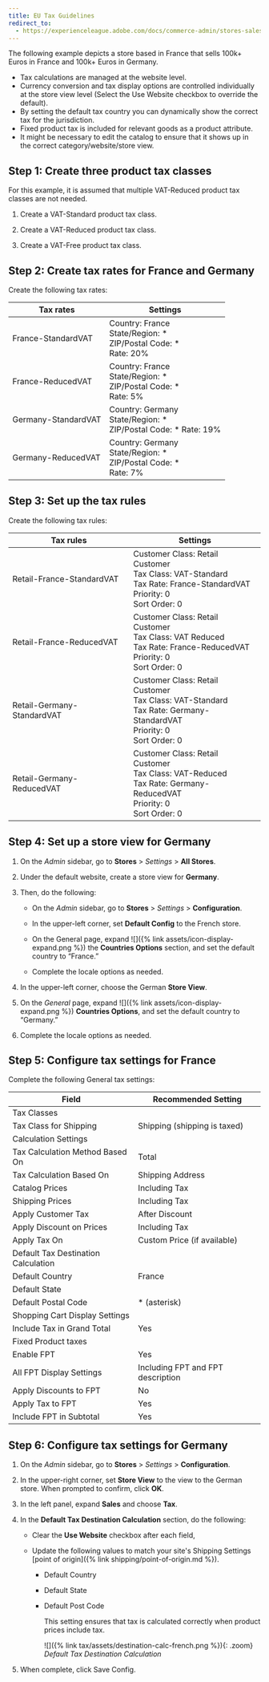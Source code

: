 ```yaml
---
title: EU Tax Guidelines
redirect_to:
  - https://experienceleague.adobe.com/docs/commerce-admin/stores-sales/site-store/taxes/international-tax-guidelines.html#eu-tax-configuration
---
```


The following example depicts a store based in France that sells 100k+ Euros in France and 100k+ Euros in Germany.

- Tax calculations are managed at the website level.
- Currency conversion and tax display options are controlled individually at the store view level (Select the Use Website checkbox to override the default).
- By setting the default tax country you can dynamically show the correct tax for the jurisdiction.
- Fixed product tax is included for relevant goods as a product attribute.
- It might be necessary to edit the catalog to ensure that it shows up in the correct category/website/store view.

## Step 1: Create three product tax classes

For this example, it is assumed that multiple VAT-Reduced product tax classes are not needed.

1. Create a VAT-Standard product tax class.

1. Create a VAT-Reduced product tax class.

1. Create a VAT-Free product tax class.

## Step 2: Create tax rates for France and Germany

Create the following tax rates:

|Tax rates|Settings|
|--- |--- |
|France-StandardVAT|Country: France <br/>State/Region: * <br/>ZIP/Postal Code: * <br/>Rate: 20%|
|France-ReducedVAT|Country: France <br/>State/Region: * <br/>ZIP/Postal Code: * <br/>Rate: 5%|
|Germany-StandardVAT|Country: Germany <br/>State/Region: * <br/>ZIP/Postal Code: * Rate: 19%|
|Germany-ReducedVAT|Country: Germany <br/>State/Region: * <br/>ZIP/Postal Code: * <br/>Rate: 7%|

## Step 3: Set up the tax rules

Create the following tax rules:

|Tax rules |Settings|
|--- |--- |
|Retail-France-StandardVAT |Customer Class: Retail Customer <br/>Tax Class: VAT-Standard <br/>Tax Rate: France-StandardVAT <br/>Priority: 0 <br/>Sort Order: 0|
|Retail-France-ReducedVAT|Customer Class: Retail Customer <br/>Tax Class: VAT Reduced <br/>Tax Rate: France-ReducedVAT <br/>Priority: 0 <br/>Sort Order: 0|
|Retail-Germany-StandardVAT|Customer Class: Retail Customer <br/>Tax Class: VAT-Standard <br/>Tax Rate: Germany-StandardVAT <br/>Priority: 0 <br/>Sort Order: 0|
|Retail-Germany-ReducedVAT|Customer Class: Retail Customer <br/>Tax Class: VAT-Reduced <br/>Tax Rate: Germany-ReducedVAT <br/>Priority: 0 <br/>Sort Order: 0|

## Step 4: Set up a store view for Germany

1. On the _Admin_ sidebar, go to **Stores** > _Settings_ > **All Stores**.

1. Under the default website, create a store view for **Germany**.
1. Then, do the following:

   - On the _Admin_ sidebar, go to **Stores** > _Settings_ > **Configuration**.

   - In the upper-left corner, set **Default Config** to the French store.

   - On the General page, expand ![]({% link assets/icon-display-expand.png %}) the **Countries Options** section, and set the default country to “France.”

   - Complete the locale options as needed.

1. In the upper-left corner, choose the German **Store View**.

1. On the _General_ page, expand ![]({% link assets/icon-display-expand.png %}) **Countries Options**, and set the default country to “Germany.”

1. Complete the locale options as needed.

## Step 5: Configure tax settings for France

Complete the following General tax settings:

|Field|Recommended Setting|
|--- |--- |
|Tax Classes||
|Tax Class for Shipping|Shipping (shipping is taxed)|
|Calculation Settings||
|Tax Calculation Method Based On|Total|
|Tax Calculation Based On|Shipping Address|
|Catalog Prices|Including Tax|
|Shipping Prices|Including Tax|
|Apply Customer Tax|After Discount|
|Apply Discount on Prices|Including Tax|
|Apply Tax On|Custom Price (if available)|
|Default Tax Destination Calculation||
|Default Country|France|
|Default State||
|Default Postal Code|* (asterisk)|
|Shopping Cart Display Settings||
|Include Tax in Grand Total|Yes|
|Fixed Product taxes||
|Enable FPT|Yes|
|All FPT Display Settings|Including FPT and FPT description|
|Apply Discounts to FPT|No|
|Apply Tax to FPT|Yes|
|Include FPT in Subtotal|Yes|

## Step 6: Configure tax settings for Germany

1. On the _Admin_ sidebar, go to **Stores** > _Settings_ > **Configuration**.

1. In the upper-right corner, set **Store View** to the view to the German store. When prompted to confirm, click **OK**.

1. In the left panel, expand **Sales** and choose **Tax**.

1. In the **Default Tax Destination Calculation** section, do the following:

   - Clear the **Use Website** checkbox after each field,

   - Update the following values to match your site's Shipping Settings [point of origin]({% link shipping/point-of-origin.md %}).

      - Default Country
      - Default State
      - Default Post Code

        This setting ensures that tax is calculated correctly when product prices include tax.

        ![]({% link tax/assets/destination-calc-french.png %}){: .zoom}
        _Default Tax Destination Calculation_

1. When complete, click <span class="btn">Save Config</span>.
